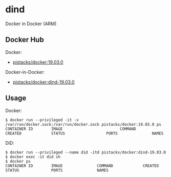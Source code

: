 # dind
Docker in Docker (ARM)

## Docker Hub

Docker:

- [pistacks/docker:19.03.0](https://hub.docker.com/r/pistacks/docker)

Docker-in-Docker:

- [pistacks/docker:dind-19.03.0](https://hub.docker.com/r/pistacks/docker)

## Usage

Docker:

```
$ docker run --privileged -it -v /var/run/docker.sock:/var/run/docker.sock pistacks/docker:19.03.0 ps
CONTAINER ID        IMAGE                         COMMAND                  CREATED             STATUS                  PORTS               NAMES
```

DiD:

```
$ docker run --privileged --name did -itd pistacks/docker:dind-19.03.0
$ docker exec -it did sh
$ docker ps
CONTAINER ID        IMAGE               COMMAND             CREATED             STATUS              PORTS               NAMES
```
